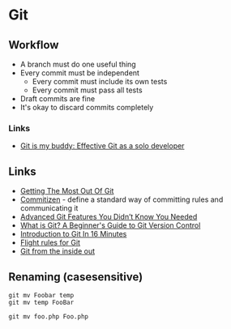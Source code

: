 # Git

## Workflow

- A branch must do one useful thing
- Every commit must be independent
    + Every commit must include its own tests
    + Every commit must pass all tests
- Draft commits are fine
- It's okay to discard commits completely

### Links

- [Git is my buddy: Effective Git as a solo developer](https://mikkel.ca/blog/git-is-my-buddy-effective-solo-developer/)

## Links

- [Getting The Most Out Of Git](https://www.smashingmagazine.com/2021/02/getting-the-most-out-of-git/)
- [Commitizen](https://github.com/commitizen-tools/commitizen) - define a standard way of committing rules and communicating it
- [Advanced Git Features You Didn’t Know You Needed](https://martinheinz.dev/blog/43)
- [What is Git? A Beginner's Guide to Git Version Control](https://www.freecodecamp.org/news/what-is-git-learn-git-version-control/)
- [Introduction to Git In 16 Minutes](https://vickyikechukwu.hashnode.dev/introduction-to-git-in-16-minutes?utm_source=tldrnewsletter)
- [Flight rules for Git](https://github.com/k88hudson/git-flight-rules)
- [Git from the inside out](https://maryrosecook.com/blog/post/git-from-the-inside-out)

## Renaming (casesensitive)

```
git mv Foobar temp
git mv temp FooBar

git mv foo.php Foo.php
```